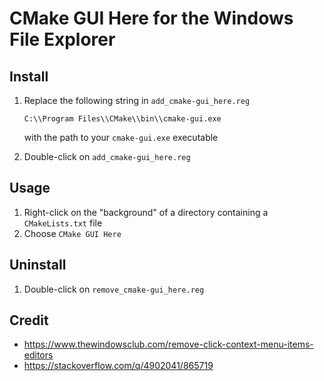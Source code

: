 # CMake GUI Here for the Windows File Explorer

## Install

1. Replace the following string in `add_cmake-gui_here.reg`

    ```
    C:\\Program Files\\CMake\\bin\\cmake-gui.exe
    ```

    with the path to your `cmake-gui.exe` executable

1. Double-click on `add_cmake-gui_here.reg`

## Usage

1. Right-click on the "background" of a directory containing a `CMakeLists.txt` file
1. Choose `CMake GUI Here`

## Uninstall

1. Double-click on `remove_cmake-gui_here.reg`

## Credit

* https://www.thewindowsclub.com/remove-click-context-menu-items-editors
* https://stackoverflow.com/q/4902041/865719
